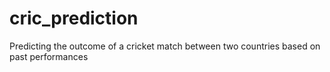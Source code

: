 # cric_prediction
Predicting the outcome of a cricket match between two countries based on past performances
